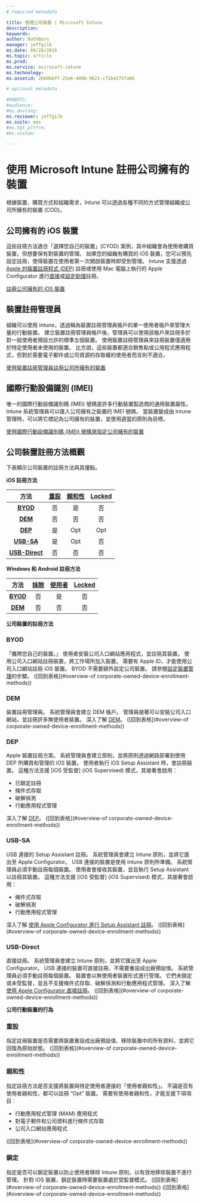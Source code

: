 ```yaml
---
# required metadata

title: 管理公司裝置 | Microsoft Intune
description:
keywords:
author: NathBarn
manager: jeffgilb
ms.date: 04/28/2016
ms.topic: article
ms.prod:
ms.service: microsoft-intune
ms.technology:
ms.assetid: 2b60bbff-25e6-489b-9621-c71b4275fa06

# optional metadata

#ROBOTS:
#audience:
#ms.devlang:
ms.reviewer: jeffgilb
ms.suite: ems
#ms.tgt_pltfrm:
#ms.custom:

---
```


# 使用 Microsoft Intune 註冊公司擁有的裝置
根據裝置、購買方式和組織需求，Intune 可以透過各種不同的方式管理組織或公司所擁有的裝置 (COD)。

## 公司擁有的 iOS 裝置
這些註冊方法適合「選擇您自己的裝置」(CYOD) 案例，其中組織會為使用者購買裝置，但想要保有對裝置的管理。 如果您的組織有購買的 iOS 裝置，您可以預先設定註冊，使得裝置在使用者第一次開啟裝置時即受到管理。 Intune 支援透過 [Apple 的裝置註冊程式 (DEP)](ios-device-enrollment-program-in-microsoft-intune.md) 註冊或使用 Mac 電腦上執行的 Apple Configurator 進行[直接](ios-direct-enrollment-in-microsoft-intune.md)或[設定助理](ios-setup-assistant-enrollment-in-microsoft-intune.md)註冊。

[註冊公司擁有的 iOS 裝置](enroll-corporate-owned-ios-devices-in-microsoft-intune.md)

## 裝置註冊管理員
組織可以使用 Intune，透過稱為裝置註冊管理員帳戶的單一使用者帳戶來管理大量的行動裝置。 建立裝置註冊管理員帳戶後，管理員可以使用該帳戶來註冊多於對一般使用者預設允許的標準五個裝置。 使用裝置註冊管理員來註冊裝置僅適用於特定使用者未使用的裝置。 比方說，這些裝置都適合銷售點或公用程式應用程式，但對於需要電子郵件或公司資源的存取權的使用者而言則不適合。

[使用裝置註冊管理員註冊公司所擁有的裝置](enroll-corporate-owned-devices-with-the-device-enrollment-manager-in-microsoft-intune.md)

## 國際行動設備識別 (IMEI)
唯一的國際行動設備識別碼 (IMEI) 號碼是許多行動裝置製造商的通用裝置屬性。 Intune 系統管理員可以匯入公司擁有之裝置的 IMEI 號碼。 當裝置變成由 Intune 管理時，可以將它標記為公司擁有的裝置，並使用適當的原則為目標。

[使用國際行動設備識別碼 (IMEI) 號碼來指定公司擁有的裝置](specify-corporate-owned-devices-with-international-mobile-equipment-identity-imei-numbers)

## 公司裝置註冊方法概觀

下表顯示公司裝置的註冊方法與其優點。

**iOS 註冊方法**

| **方法** |  **[重設](#Reset)** |   **[親和性](#Affinity)**   |   **[Locked](#Locked)** |
|:---:|:---:|:---:|:---:|
|**[BYOD](#BYOD)** | 否|    是 |   否 |
|**[DEM](#DEM)**|   否 |否 |否  |
|**[DEP](#DEP)**|   是 |   Opt |   Opt|
|**[USB-SA](#USB-SA)**| 是 |   Opt |   否|
|**[USB-Direct](#USB-Direct)**| 否 |    否  | 否|

**Windows 和 Android 註冊方法**

| **方法** |  **[抹除](#Wipe)** | **[使用者](#User)**   |   **[Locked](#Locked)** |
|:---:|:---:|:---:|:---:|
|**[BYOD](#BYOD)** | 否|    是 |   否 |
|**[DEM](#DEM)**|   否 |否 |否  |

**公司裝置的註冊方法**

### BYOD
「攜帶您自己的裝置。」 使用者安裝公司入口網站應用程式，並註冊其裝置。 使用公司入口網站註冊裝置，將工作場所加入裝置。 需要有 Apple ID，才能使用公司入口網站註冊 iOS 裝置。 BYOD 不需要額外設定公司裝置。 請參閱[設定裝置管理](get-ready-to-enroll-devices-in-microsoft-intune#set-up-device-management.md)的步驟。 ([回到表格](#overview-of corporate-owned-device-enrollment-methods))

### DEM
裝置註冊管理員。 系統管理員會建立 DEM 帳戶。 管理員接著可以安裝公司入口網站，並註冊許多無使用者裝置。 深入了解 [DEM](enroll-corporate-owned-devices-with-the-device-enrollment-manager-in-microsoft-intune.md)。 ([回到表格](#overview-of corporate-owned-device-enrollment-methods))

### DEP
Apple 裝置註冊方案。 系統管理員會建立原則，並將原則透過網路部署到使用 DEP 所購買和管理的 iOS 裝置。 使用者執行 iOS Setup Assistant 時，會註冊裝置。 這種方法支援 [iOS 受監督] (iOS Supervised) 模式，其接著會啟用：
  - 已鎖定註冊
  - 條件式存取
  - 破解偵測
  - 行動應用程式管理

深入了解 [DEP](ios-device-enrollment-program-in-microsoft-intune.md)。 ([回到表格](#overview-of corporate-owned-device-enrollment-methods))

### USB-SA
USB 連接的 Setup Assistant 註冊。 系統管理員會建立 Intune 原則，並將它匯出至 Apple Configurator。 USB 連接的裝置是使用 Intune 原則所準備。 系統管理員必須手動註冊每個裝置。 使用者會接收其裝置，並且執行 Setup Assistant 以註冊其裝置。 這種方法支援 [iOS 受監督] (iOS Supervised) 模式，其接著會啟用：
  - 條件式存取
  - 破解偵測
  - 行動應用程式管理

深入了解 [使用 Apple Configurator 進行 Setup Assistant 註冊](ios-setup-assistant-enrollment-in-microsoft-intune.md)。 ([回到表格](#overview-of corporate-owned-device-enrollment-methods))

### USB-Direct
直接註冊。 系統管理員會建立 Intune 原則，並將它匯出至 Apple Configurator。 USB 連接的裝置可直接註冊，不需要重設成出廠預設值。 系統管理員必須手動註冊每個裝置。 裝置會以無使用者裝置形式進行管理。 它們未鎖定或未受監督，並且不支援條件式存取、破解偵測和行動應用程式管理。 深入了解[使用 Apple Configurator 直接註冊](ios-direct-enrollment-in-microsoft-intune.md)。 ([回到表格](#overview-of corporate-owned-device-enrollment-methods))

**公司行動裝置的行為**

### 重設
指定註冊裝置是否需要將裝置重設成出廠預設值、移除裝置中的所有資料，並將它回復為原始狀態。
([回到表格](#overview-of corporate-owned-device-enrollment-methods))

### 親和性
指定註冊方法是否支援將裝置與特定使用者連接的「使用者親和性」。 不論是否有使用者親和性，都可以註冊 “Opt” 裝置。 需要有使用者親和性，才能支援下項項目︰
  - 行動應用程式管理 (MAM) 應用程式
  - 對電子郵件和公司資料進行條件式存取
  - 公司入口網站應用程式

([回到表格](#overview-of corporate-owned-device-enrollment-methods))

### 鎖定
指定是否可以鎖定裝置以防止使用者移除 Intune 原則，以有效地移除裝置不進行管理。 針對 iOS 裝置，鎖定裝置時需要裝置處於受監督模式。
([回到表格](#overview-of corporate-owned-device-enrollment-methods)) ([回到表格](#overview-of corporate-owned-device-enrollment-methods))


<!--HONumber=Jun16_HO3-->


